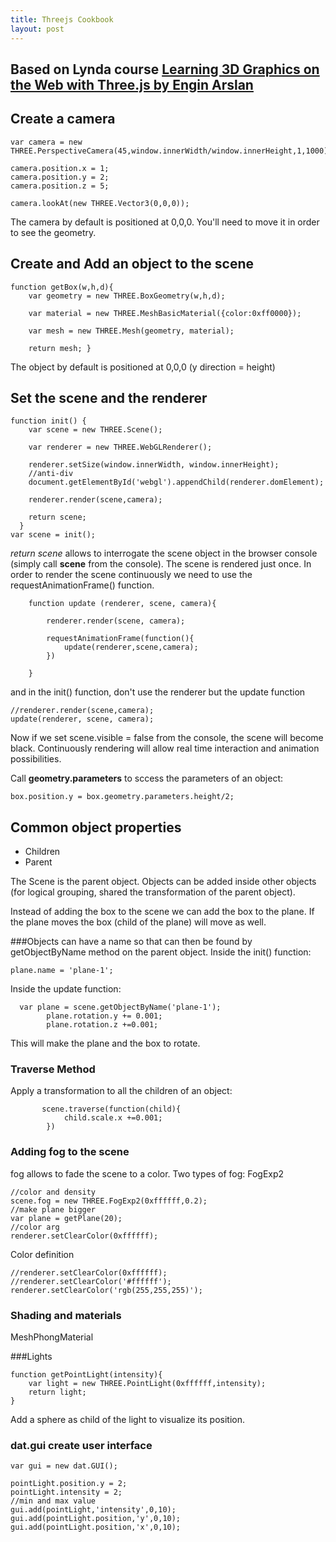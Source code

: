 ```yaml
---
title: Threejs Cookbook
layout: post
---
```


## Based on Lynda course [Learning 3D Graphics on the Web with Three.js by Engin Arslan](https://www.lynda.com/JavaScript-tutorials/Introduction-three-js/586668/633290-4.html)

## Create a camera

```properties
var camera = new THREE.PerspectiveCamera(45,window.innerWidth/window.innerHeight,1,1000);

camera.position.x = 1;
camera.position.y = 2;
camera.position.z = 5;

camera.lookAt(new THREE.Vector3(0,0,0));
```
The camera by default is positioned at 0,0,0. You'll need to move it in order to see the geometry.

## Create and Add an object to the scene

```properties
function getBox(w,h,d){
    var geometry = new THREE.BoxGeometry(w,h,d);
    
    var material = new THREE.MeshBasicMaterial({color:0xff0000});
    
    var mesh = new THREE.Mesh(geometry, material);
    
    return mesh; }
```
The object by default is positioned at 0,0,0 (y direction = height)

## Set the scene and the renderer

```properties
function init() {
    var scene = new THREE.Scene();
    
    var renderer = new THREE.WebGLRenderer();
    
    renderer.setSize(window.innerWidth, window.innerHeight);
    //anti-div
    document.getElementById('webgl').appendChild(renderer.domElement);
    
    renderer.render(scene,camera);
    
    return scene;
  }
var scene = init();
```
*return scene* allows to interrogate the scene object in the browser console (simply call **scene** from the console).
The scene is rendered just once. In order to render the scene continuously we need to use the requestAnimationFrame() function.

```properties
    function update (renderer, scene, camera){

        renderer.render(scene, camera);

        requestAnimationFrame(function(){
            update(renderer,scene,camera);
        })

    }
```

and in the init() function, don't use the renderer but the update function
```properties
//renderer.render(scene,camera);
update(renderer, scene, camera);
```

Now if we set scene.visible = false from the console, the scene will become black. Continuously rendering will allow real time interaction and animation possibilities.

Call **geometry.parameters** to sccess the parameters of an object:
```properties
box.position.y = box.geometry.parameters.height/2;
```

## Common object properties

- Children 
- Parent

The Scene is the parent object. Objects can be added inside other objects (for logical grouping, shared the transformation of the parent object).

Instead of adding the box to the scene we can add the box to the plane. If the plane moves the box (child of the plane) will move as well.

###Objects can have a name so that can then be found by getObjectByName method on the parent object.
Inside the init() function:
```properties
plane.name = 'plane-1';
```
Inside the update function:
```properties
  var plane = scene.getObjectByName('plane-1');
        plane.rotation.y += 0.001;
        plane.rotation.z +=0.001;
```
This will make the plane and the box to rotate.

### Traverse Method
Apply a transformation to all the children of an object:
```properties
       scene.traverse(function(child){
            child.scale.x +=0.001;
        })
```

### Adding fog to the scene

fog allows to fade the scene to a color. Two types of fog: FogExp2
```properties
//color and density
scene.fog = new THREE.FogExp2(0xffffff,0.2);
//make plane bigger
var plane = getPlane(20);
//color arg
renderer.setClearColor(0xffffff);
```

Color definition
```properties
//renderer.setClearColor(0xffffff);
//renderer.setClearColor('#ffffff');
renderer.setClearColor('rgb(255,255,255)');
```

### Shading and materials
MeshPhongMaterial


###Lights
```properties
function getPointLight(intensity){
    var light = new THREE.PointLight(0xffffff,intensity);
    return light;
}
```

Add a sphere as child of the light to visualize its position.

### dat.gui create user interface
```properties
var gui = new dat.GUI();

pointLight.position.y = 2;
pointLight.intensity = 2;
//min and max value
gui.add(pointLight,'intensity',0,10);
gui.add(pointLight.position,'y',0,10);
gui.add(pointLight.position,'x',0,10);
```
